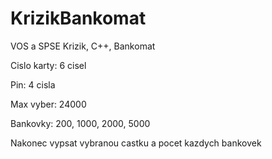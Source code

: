 # KrizikBankomat
VOS a SPSE Krizik, C++, Bankomat



Cislo karty: 6 cisel

Pin: 4 cisla

Max vyber: 24000

Bankovky: 200, 1000, 2000, 5000

Nakonec vypsat vybranou castku a pocet kazdych bankovek
